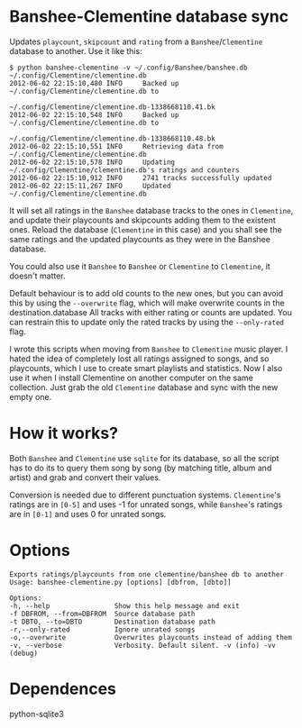 # Banshee-Clementine database sync

Updates `playcount`, `skipcount` and `rating` from a `Banshee`/`Clementine` database to another.
Use it like this:

	$ python banshee-clementine -v ~/.config/Banshee/banshee.db ~/.config/Clementine/clementine.db
	2012-06-02 22:15:10,480 INFO     Backed up ~/.config/Clementine/clementine.db to
											   ~/.config/Clementine/clementine.db-1338668110.41.bk
	2012-06-02 22:15:10,548 INFO     Backed up ~/.config/Clementine/clementine.db to
	                                           ~/.config/Clementine/clementine.db-1338668110.48.bk
	2012-06-02 22:15:10,551 INFO     Retrieving data from ~/.config/Clementine/clementine.db
	2012-06-02 22:15:10,578 INFO     Updating ~/.config/Clementine/clementine.db's ratings and counters
	2012-06-02 22:15:10,912 INFO     2741 tracks successfully updated
	2012-06-02 22:15:11,267 INFO     Updated ~/.config/Clementine/clementine.db


It will set all ratings in the `Banshee` database tracks to the ones in `Clementine`, and update
their playcounts and skipcounts adding them to the existent ones. 
Reload the database (`Clementine` in this case) and you shall see the same ratings and the updated
playcounts as they were in the Banshee database.

You could also use it `Banshee` to `Banshee` or `Clementine` to `Clementine`, it doesn't matter.

Default behaviour is to add old counts to the new ones, but you can avoid this by using the
`--overwrite` flag, which will make overwrite counts in the destination.database All tracks with
either rating or counts are updated. You can restrain this to update only the rated tracks by using
the `--only-rated` flag.

I wrote this scripts when moving from `Banshee` to `Clementine` music player. I hated the idea of
completely lost all ratings assigned to songs, and so playcounts, which I use to create smart
playlists and statistics. Now I also use it when I install Clementine on another computer on the
same collection. Just grab the old `Clementine` database and sync with the new empty one.

# How it works?

Both `Banshee` and `Clementine` use `sqlite` for its database, so all the script has to do its to
query them song by song (by matching title, album and artist) and grab and convert their values.

Conversion is needed due to different punctuation systems. `Clementine`'s ratings are in `[0-5]`
and uses -1 for unrated songs, while `Banshee`'s ratings are in `[0-1]` and uses 0 for unrated
songs.

# Options

	Exports ratings/playcounts from one clementine/banshee db to another
	Usage: banshee-clementine.py [options] [dbfrom, [dbto]]

	Options:
	-h, --help    	          Show this help message and exit
	-f DBFROM, --from=DBFROM  Source database path
	-t DBTO, --to=DBTO    	  Destination database path
	-r,--only-rated 		  Ignore unrated songs
	-o,--overwrite 			  Overwrites playcounts instead of adding them
	-v, --verbose             Verbosity. Default silent. -v (info) -vv (debug)

# Dependences

python-sqlite3
